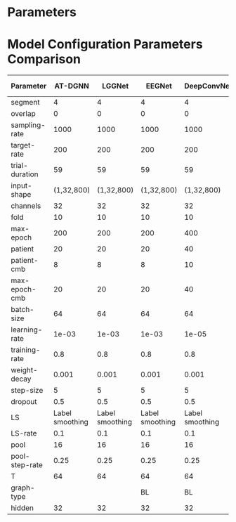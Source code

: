 # Parameters

# Model Configuration Parameters Comparison


| Parameter       | AT-DGNN | LGGNet | EEGNet | DeepConvNet | ShallowConvNet | EEG-TCNet | TSception | TCNet-Fusion | ATCNet | DGCNN |
|-----------------|---------|--------|--------|-------------|----------------|-----------|-----------|--------------|--------|-------|
| segment         | 4       | 4      | 4      | 4           | 4              | 4         | 4         | 4            | 4      | 4     |
| overlap         | 0       | 0      | 0      | 0           | 0              | 0         | 0         | 0            | 0      | 0     |
| sampling-rate   | 1000    | 1000   | 1000   | 1000        | 1000           | 1000      | 1000      | 1000         | 1000   | 1000  |
| target-rate     | 200     | 200    | 200    | 200         | 200            | 200       | 200       | 200          | 200    | 200   |
| trial-duration  | 59      | 59     | 59     | 59          | 59             | 59        | 59        | 59           | 59     | 59    |
| input-shape     | (1,32,800) | (1,32,800) | (1,32,800) | (1,32,800) | (1,32,800) | (1,32,800)| (1,32,800) | (1,32,800) | (1,32,800) | (1,32,800) |
| channels        | 32      | 32     | 32     | 32          | 32             | 32        | 32        | 32           | 32     | 32    |
| fold            | 10      | 10     | 10     | 10          | 10             | 10        | 10        | 10           | 10     | 10    |
| max-epoch       | 200     | 200    | 200    | 400         | 400            | 200       | 200       | 200          | 200    | 400   |
| patient         | 20      | 20     | 20     | 40          | 20             | 20        | 20        | 20           | 20     | 40    |
| patient-cmb     | 8       | 8      | 8      | 10          | 8              | 8         | 8         | 8            | 8      | 20    |
| max-epoch-cmb   | 20      | 20     | 20     | 40          | 20             | 20        | 20        | 20           | 20     | 40    |
| batch-size      | 64      | 64     | 64     | 64          | 64             | 64        | 64        | 64           | 64     | 64    |
| learning-rate   | 1e-03   | 1e-03  | 1e-03  | 1e-05       | 1e-05          | 1e-03     | 1e-05     | 1e-05        | 1e-05  | 1e-04 |
| training-rate   | 0.8     | 0.8    | 0.8    | 0.8         | 0.8            | 0.8       | 0.8       | 0.8          | 0.8    | 0.8   |
| weight-decay    | 0.001   | 0.001  | 0.001  | 0.001       | 0.001          | 0.001     | 0.001     | 0.001        | 0.001  | 0.001 |
| step-size       | 5       | 5      | 5      | 5           | 5              | 5         | 5         | 5            | 5      | 5     |
| dropout         | 0.5     | 0.5    | 0.5    | 0.5         | 0.5            | 0.5       | 0.5       | 0.5          | 0.5    | 0.5   |
| LS              | Label smoothing | Label smoothing | Label smoothing | Label smoothing | Label smoothing | Label smoothing | Label smoothing | Label smoothing | Label smoothing | Label smoothing |
| LS-rate         | 0.1     | 0.1    | 0.1    | 0.1         | 0.1            | 0.1       | 0.1       | 0.1          | 0.1    | 0.1   |
| pool            | 16      | 16     | 16     | 16          | 16             | 16        | 16        | 16           | 16     | 16    |
| pool-step-rate  | 0.25    | 0.25   | 0.25   | 0.25        | 0.25           | 0.25      | 0.25      | 0.25         | 0.25   | 0.25  |
| T               | 64      | 64     | 64     | 64          | 64             | 64        | 64        | 64           | 64     | 64    |
| graph-type      |         |        | BL     | BL          | BL             | BL        | BL        | BL           | BL     | BL    |
| hidden          | 32      | 32     | 32     | 32          | 32             | 32        | 32        | 32           | 32     | 32    |


